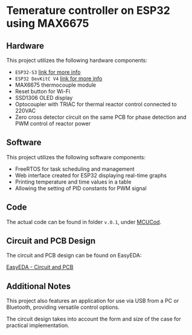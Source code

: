 <h1>Temerature controller on ESP32 using MAX6675</h1>

<h2>Hardware</h2>

<p>This project utilizes the following hardware components:</p>

<ul>
    <li><code>ESP32-S3</code> <a href="https://docs.espressif.com/projects/esp-idf/en/stable/esp32s3/hw-reference/esp32s3/user-guide-devkitc-1.html">link for more info</a></li>
    <li><code>ESP32 DevKitC V4</code> <a href="https://docs.espressif.com/projects/esp-idf/en/stable/esp32/hw-reference/esp32/get-started-devkitc.html">link for more info</a></li>
    <li>MAX6675 thermocouple module</li>
    <li>Reset button for Wi-Fi</li>
    <li>SSD1306 OLED display</li>
    <li>Optocoupler with TRIAC for thermal reactor control connected to 220VAC</li>
    <li>Zero cross detector circuit on the same PCB for phase detection and PWM control of reactor power</li>
</ul>

<h2>Software</h2>

<p>This project utilizes the following software components:</p>

<ul>
    <li>FreeRTOS for task scheduling and management</li>
    <li>Web interface created for ESP32 displaying real-time graphs</li>
    <li>Printing temperature and time values in a table</li>
    <li>Allowing the setting of PID constants for PWM signal</li>
</ul>

<h2>Code</h2>

<p>The actual code can be found in folder <code>v.0.1</code>, under <a href="/Software/Temperature-control/">MCUCod</a>.</p>

<h2>Circuit and PCB Design</h2>

<p>The circuit and PCB design can be found on EasyEDA:</p>

<a href="https://oshwlab.com/creciunelcatalin/controlul-temperaturii">EasyEDA - Circuit and PCB</a>

<h2>Additional Notes</h2>

<p>This project also features an application for use via USB from a PC or Bluetooth, providing versatile control options.</p>

<p>The circuit design takes into account the form and size of the case for practical implementation.</p>
